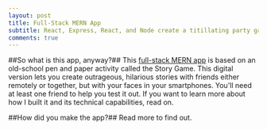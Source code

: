```yaml
---
layout: post
title: Full-Stack MERN App
subtitle: React, Express, React, and Node create a titillating party ganme
comments: true
---
```


##So what is this app, anyway?##
This [full-stack MERN app](https://secret-wildwood-99621.herokuapp.com/) is based on an old-school pen and paper activity called the Story Game. This digital version lets you create outrageous, hilarious stories with friends either remotely or together, but with your faces in your smartphones. You'll need at least one friend to help you test it out. If you want to learn more about how I built it and its technical capabilities, read on.

##How did you make the app?##
Read more to find out.
